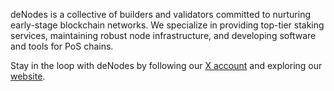 deNodes is a collective of builders and validators committed to nurturing early-stage blockchain networks. We specialize in providing top-tier staking services, maintaining robust node infrastructure, and developing software and tools for PoS chains.

Stay in the loop with deNodes by following our [X account](https://x.com/denodes_io) and exploring our [website](http://denodes.io/).
